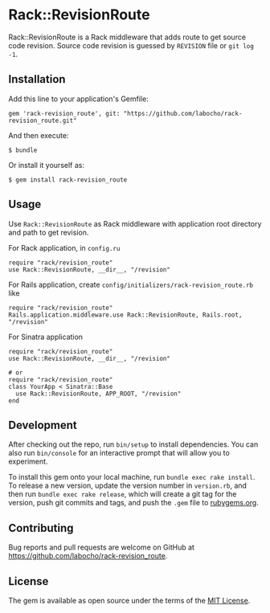 # Rack::RevisionRoute

Rack::RevisionRoute is a Rack middleware that adds route to get source code revision.
Source code revision is guessed by `REVISION` file or `git log -1`.

## Installation

Add this line to your application's Gemfile:

    gem 'rack-revision_route', git: "https://github.com/labocho/rack-revision_route.git"

And then execute:

    $ bundle

Or install it yourself as:

    $ gem install rack-revision_route

## Usage

Use `Rack::RevisionRoute` as Rack middleware with application root directory and path to get revision.

For Rack application, in `config.ru`

    require "rack/revision_route"
    use Rack::RevisionRoute, __dir__, "/revision"

For Rails application, create `config/initializers/rack-revision_route.rb` like

    require "rack/revision_route"
    Rails.application.middleware.use Rack::RevisionRoute, Rails.root, "/revision"

For Sinatra application

    require "rack/revision_route"
    use Rack::RevisionRoute, __dir__, "/revision"

    # or
    require "rack/revision_route"
    class YourApp < Sinatra::Base
      use Rack::RevisionRoute, APP_ROOT, "/revision"
    end


## Development

After checking out the repo, run `bin/setup` to install dependencies. You can also run `bin/console` for an interactive prompt that will allow you to experiment.

To install this gem onto your local machine, run `bundle exec rake install`. To release a new version, update the version number in `version.rb`, and then run `bundle exec rake release`, which will create a git tag for the version, push git commits and tags, and push the `.gem` file to [rubygems.org](https://rubygems.org).

## Contributing

Bug reports and pull requests are welcome on GitHub at https://github.com/labocho/rack-revision_route.


## License

The gem is available as open source under the terms of the [MIT License](http://opensource.org/licenses/MIT).


